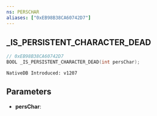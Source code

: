 ```yaml
---
ns: PERSCHAR
aliases: ["0xEB98B38CA60742D7"]
---
```

## _IS_PERSISTENT_CHARACTER_DEAD

```c
// 0xEB98B38CA60742D7
BOOL _IS_PERSISTENT_CHARACTER_DEAD(int persChar);
```

```
NativeDB Introduced: v1207
```

## Parameters
* **persChar**:
